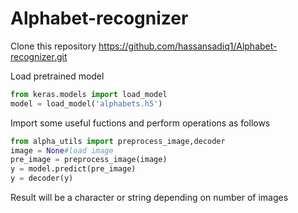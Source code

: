 # Alphabet-recognizer

Clone this repository
https://github.com/hassansadiq1/Alphabet-recognizer.git

Load pretrained model
```python
from keras.models import load_model
model = load_model('alphabets.h5')
```
Import some useful fuctions and perform operations as follows
```python
from alpha_utils import preprocess_image,decoder
image = None#load image
pre_image = preprocess_image(image)
y = model.predict(pre_image)
y = decoder(y)
```
Result will be a character or string depending on number of images

